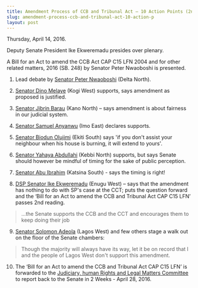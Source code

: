 ```yaml
---
title: Amendment Process of CCB and Tribunal Act – 10 Action Points (2nd Reading)
slug: amendment-process-ccb-and-tribunal-act-10-action-p
layout: post
---
```


Thursday, April 14, 2016.

Deputy Senate President Ike Ekweremadu presides over plenary.

A Bill for an Act to amend the CCB Act CAP C15 LFN 2004 and for other related matters, 2016 (SB. 248) by Senator Peter Nwaoboshi is presented.

1. Lead debate by [Senator Peter Nwaoboshi](http://www.shineyoureye.org/person/peter-nwaboshi/contact_details/ "Senator Peter Nwaoboshi") (Delta North).

2. [Senator Dino Melaye](http://www.shineyoureye.org/person/dino-melaye/contact_details/ "Senator Dino Melaye") (Kogi West) supports, says amendment as proposed is justified. 

3. [Senator Jibrin Barau](http://www.shineyoureye.org/person/jibrin-barau/contact_details/ "Senator Jibrin Barau") (Kano North) – says amendment is about fairness in our judicial system.

4. [Senator Samuel Anyanwu](http://www.shineyoureye.org/person/samuel-anyanwu/contact_details/ "Senator Samuel Anyanwu") (Imo East) declares supports.

5. [Senator Biodun Olujimi](http://www.shineyoureye.org/person/biodun-christine-olujimi/ "Senator Biodun Olujimi") (Ekiti South) says 'if you don't assist your neighbour when his house is burning, it will extend to yours'.

6. [Senator Yahaya Abdullahi](http://www.shineyoureye.org/person/yahaya-abdullahi/contact_details/ "Senator Yahaya Abdullahi") (Kebbi North) supports, but says Senate should however be mindful of timing for the sake of public perception. 

7. [Senator Abu Ibrahim](http://www.shineyoureye.org/person/ibrahim-abu/contact_details/ "Senator Abu Ibrahim") (Katsina South) - says the timing is right!

8. [DSP Senator Ike Ekweremadu](http://www.shineyoureye.org/person/ekweremadu-ike/contact_details/ "Senator Ike Ekweremadu") (Enugu West) – says that the amendment has nothing to do with SP's case at the CCT; puts the question forward and the ‘Bill for an Act to amend the CCB and Tribunal Act CAP C15 LFN’ passes 2nd reading.

> …the Senate supports the CCB and the CCT and encourages them to keep doing their job

9. [Senator Solomon Adeola](http://www.shineyoureye.org/person/solomon-olamilekan-adeola/contact_details/ "Senator Solomon Adeola") (Lagos West) and few others stage a walk out on the floor of the Senate chambers:

> Though the majority will always have its way, let it be on record that I and the people of Lagos West don't support this amendment.

10. The ‘Bill for an Act to amend the CCB and Tribunal Act CAP C15 LFN’ is forwarded to the [Judiciary, human Rights and Legal Matters Committee](http://www.shineyoureye.org/organisation/judiciary-human-rights-and-legal-matters-committee-senate/people/ "Judiciary, human Rights and Legal Matters Committee") to report back to the Senate in 2 Weeks - April 28, 2016.
